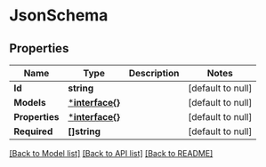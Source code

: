 # JsonSchema

## Properties
Name | Type | Description | Notes
------------ | ------------- | ------------- | -------------
**Id** | **string** |  | [default to null]
**Models** | [***interface{}**](interface{}.md) |  | [default to null]
**Properties** | [***interface{}**](interface{}.md) |  | [default to null]
**Required** | **[]string** |  | [default to null]

[[Back to Model list]](../README.md#documentation-for-models) [[Back to API list]](../README.md#documentation-for-api-endpoints) [[Back to README]](../README.md)

